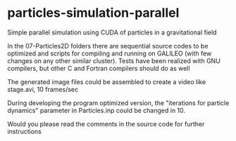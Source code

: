 # particles-simulation-parallel
Simple parallel simulation using CUDA of particles in a gravitational field


In the 07-Particles2D folders there are sequential source codes to be optimized and scripts for 
compiling and running on GALILEO (with few changes on any other similar cluster).
Tests have been realized with GNU compilers, but other C and Fortran compilers should do as well

The generated image files could be assembled to create a video like stage.avi, 10 frames/sec

During developing the program optimized version, the "iterations for particle dynamics" parameter
in Particles.inp could be changed in 10.

Would you please read the comments in the source code for further instructions